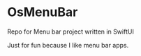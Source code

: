 # OsMenuBar
Repo for Menu bar project written in SwiftUI

Just for fun because I like menu bar apps.
